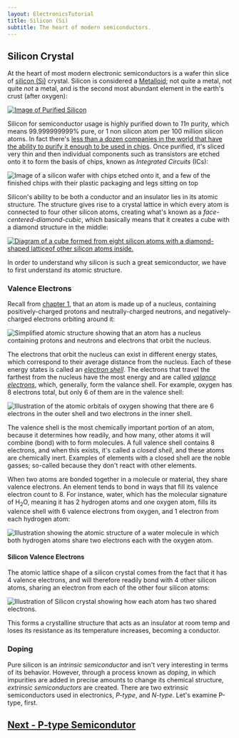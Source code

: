 ```yaml
---
layout: ElectronicsTutorial
title: Silicon (Si)
subtitle: The heart of modern semiconductors.
---
```


## Silicon Crystal

At the heart of most modern electronic semiconductors is a wafer thin slice of [silicon (Si)](https://en.wikipedia.org/wiki/Silicon) crystal. Silicon is considered a [Metalloid](https://en.wikipedia.org/wiki/Metalloid); not quite a metal, not quite _not_ a metal, and is the second most abundant element in the earth's crust (after oxygen):

[![Image of Purified Silicon](../Support_Files/Silicon_Croda.png)](https://commons.wikimedia.org/wiki/File:SiliconCroda.jpg)

Silicon for semiconductor usage is highly purified down to _11n_ purity, which means 99.999999999% pure, or 1 non silicon atom per 100 million silicon atoms. In fact there's [less than a dozen companies in the world that have the ability to purify it enough to be used in chips](https://www.wired.com/story/inside-story-of-the-great-silicon-heist/). Once purified, it's sliced very thin and then individual components such as transistors are etched onto it to form the basis of chips, known as _Integrated Circuits_ (ICs):

![Image of a silicon wafer with chips etched onto it, and a few of the finished chips with their plastic packaging and legs sitting on top](shutterstock_795763357_Cropped_Small.jpg)

Silicon's ability to be both a conductor and an insulator lies in its atomic structure. The structure gives rise to a crystal lattice in which every atom is connected to four other silicon atoms, creating what's known as a _face-centered-diamond-cubic_, which basically means that it creates a cube with a diamond structure in the middle:

[![Diagram of a cube formed from eight silicon atoms with a diamond-shaped latticeof other silicon atoms inside.](../Support_Files/Silicon_Crystal_Structure.svg)](https://upload.wikimedia.org/wikipedia/commons/f/f1/Silicon-unit-cell-3D-balls.png)

In order to understand why silicon is such a great semiconductor, we have to first understand its atomic structure.

### Valence Electrons

Recall from [chapter 1](/Hardware/Tutorials/Electronics/Part1/Atoms/), that an atom is made up of a nucleus, containing positively-charged protons and neutrally-charged neutrons, and negatively-charged electrons orbiting around it:

![Simplified atomic structure showing that an atom has a nucleus containing protons and neutrons and electrons that orbit the nucleus.](../Support_Files/Structure_of_an_Atom.svg)

The electrons that orbit the nucleus can exist in different energy states, which correspond to their average distance from the nucleus. Each of these energy states is called an [_electron shell_](https://en.wikipedia.org/wiki/Electron_shell). The electrons that travel the farthest from the nucleus have the most energy and are called [_valance electrons_](https://en.wikipedia.org/wiki/Valence_electron), which, generally, form the valance shell. For example, oxygen has 8 electrons total, but only 6 of them are in the valence shell:

![Illustration of the atomic orbitals of oxygen showing that there are 6 electrons in the outer shell and two electrons in the inner shell.](../Support_Files/Oxygen_Atom.svg)

The valence shell is the most chemically important portion of an atom, because it determines how readily, and how many, other atoms it will combine (bond) with to form molecules. A full valence shell contains 8 electrons, and when this exists, it's called a _closed shell_, and these atoms are chemically inert. Examples of elements with a closed shell are the noble gasses; so-called because they don't react with other elements.

When two atoms are bonded together in a molecule or material, they share valence electrons. An element tends to bond in ways that fill its valence electron count to 8. For instance, water, which has the molecular signature of H<sub>2</sub>O, meaning it has 2 hydrogen atoms and one oxygen atom, fills its valence shell with 6 valence electrons from oxygen, and 1 electron from each hydrogen atom:

![Illustration showing the atomic structure of a water molecule in which both hydrogen atoms share two electrons each with the oxygen atom.](../Support_Files/Water_Molecule.svg)

#### Silicon Valence Electrons

The atomic lattice shape of a silicon crystal comes from the fact that it has 4 valence electrons, and will therefore readily bond with 4 other silicon atoms, sharing an electron from each of the other four silicon atoms:

![Illustration of Silicon crystal showing how each atom has two shared electrons.](../Support_Files/Silicon_Crystal.svg)

This forms a crystalline structure that acts as an insulator at room temp and loses its resistance as its temperature increases, becoming a conductor.

### Doping

Pure silicon is an _intrinsic semiconductor_ and isn't very interesting in terms of its behavior. However, through a process known as _doping_, in which impurities are added in precise amounts to change its chemical structure, _extrinsic semiconductors_ are created. There are two extrinsic semiconductors used in electronics, _P-type_, and _N-type_. Let's examine P-type, first.

## [Next - P-type Semicondutor](../P-Type)
